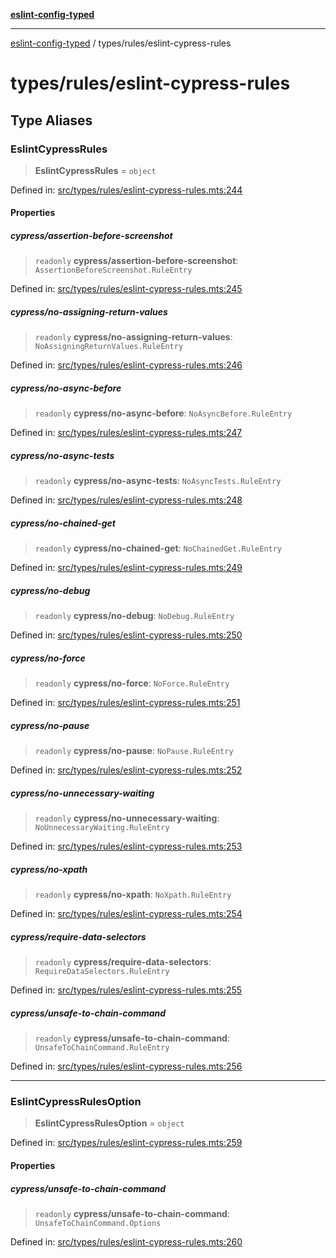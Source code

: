 [**eslint-config-typed**](../../README.md)

---

[eslint-config-typed](../../README.md) / types/rules/eslint-cypress-rules

# types/rules/eslint-cypress-rules

## Type Aliases

### EslintCypressRules

> **EslintCypressRules** = `object`

Defined in: [src/types/rules/eslint-cypress-rules.mts:244](https://github.com/noshiro-pf/eslint-config-typed/blob/main/src/types/rules/eslint-cypress-rules.mts#L244)

#### Properties

##### cypress/assertion-before-screenshot

> `readonly` **cypress/assertion-before-screenshot**: `AssertionBeforeScreenshot.RuleEntry`

Defined in: [src/types/rules/eslint-cypress-rules.mts:245](https://github.com/noshiro-pf/eslint-config-typed/blob/main/src/types/rules/eslint-cypress-rules.mts#L245)

##### cypress/no-assigning-return-values

> `readonly` **cypress/no-assigning-return-values**: `NoAssigningReturnValues.RuleEntry`

Defined in: [src/types/rules/eslint-cypress-rules.mts:246](https://github.com/noshiro-pf/eslint-config-typed/blob/main/src/types/rules/eslint-cypress-rules.mts#L246)

##### cypress/no-async-before

> `readonly` **cypress/no-async-before**: `NoAsyncBefore.RuleEntry`

Defined in: [src/types/rules/eslint-cypress-rules.mts:247](https://github.com/noshiro-pf/eslint-config-typed/blob/main/src/types/rules/eslint-cypress-rules.mts#L247)

##### cypress/no-async-tests

> `readonly` **cypress/no-async-tests**: `NoAsyncTests.RuleEntry`

Defined in: [src/types/rules/eslint-cypress-rules.mts:248](https://github.com/noshiro-pf/eslint-config-typed/blob/main/src/types/rules/eslint-cypress-rules.mts#L248)

##### cypress/no-chained-get

> `readonly` **cypress/no-chained-get**: `NoChainedGet.RuleEntry`

Defined in: [src/types/rules/eslint-cypress-rules.mts:249](https://github.com/noshiro-pf/eslint-config-typed/blob/main/src/types/rules/eslint-cypress-rules.mts#L249)

##### cypress/no-debug

> `readonly` **cypress/no-debug**: `NoDebug.RuleEntry`

Defined in: [src/types/rules/eslint-cypress-rules.mts:250](https://github.com/noshiro-pf/eslint-config-typed/blob/main/src/types/rules/eslint-cypress-rules.mts#L250)

##### cypress/no-force

> `readonly` **cypress/no-force**: `NoForce.RuleEntry`

Defined in: [src/types/rules/eslint-cypress-rules.mts:251](https://github.com/noshiro-pf/eslint-config-typed/blob/main/src/types/rules/eslint-cypress-rules.mts#L251)

##### cypress/no-pause

> `readonly` **cypress/no-pause**: `NoPause.RuleEntry`

Defined in: [src/types/rules/eslint-cypress-rules.mts:252](https://github.com/noshiro-pf/eslint-config-typed/blob/main/src/types/rules/eslint-cypress-rules.mts#L252)

##### cypress/no-unnecessary-waiting

> `readonly` **cypress/no-unnecessary-waiting**: `NoUnnecessaryWaiting.RuleEntry`

Defined in: [src/types/rules/eslint-cypress-rules.mts:253](https://github.com/noshiro-pf/eslint-config-typed/blob/main/src/types/rules/eslint-cypress-rules.mts#L253)

##### cypress/no-xpath

> `readonly` **cypress/no-xpath**: `NoXpath.RuleEntry`

Defined in: [src/types/rules/eslint-cypress-rules.mts:254](https://github.com/noshiro-pf/eslint-config-typed/blob/main/src/types/rules/eslint-cypress-rules.mts#L254)

##### cypress/require-data-selectors

> `readonly` **cypress/require-data-selectors**: `RequireDataSelectors.RuleEntry`

Defined in: [src/types/rules/eslint-cypress-rules.mts:255](https://github.com/noshiro-pf/eslint-config-typed/blob/main/src/types/rules/eslint-cypress-rules.mts#L255)

##### cypress/unsafe-to-chain-command

> `readonly` **cypress/unsafe-to-chain-command**: `UnsafeToChainCommand.RuleEntry`

Defined in: [src/types/rules/eslint-cypress-rules.mts:256](https://github.com/noshiro-pf/eslint-config-typed/blob/main/src/types/rules/eslint-cypress-rules.mts#L256)

---

### EslintCypressRulesOption

> **EslintCypressRulesOption** = `object`

Defined in: [src/types/rules/eslint-cypress-rules.mts:259](https://github.com/noshiro-pf/eslint-config-typed/blob/main/src/types/rules/eslint-cypress-rules.mts#L259)

#### Properties

##### cypress/unsafe-to-chain-command

> `readonly` **cypress/unsafe-to-chain-command**: `UnsafeToChainCommand.Options`

Defined in: [src/types/rules/eslint-cypress-rules.mts:260](https://github.com/noshiro-pf/eslint-config-typed/blob/main/src/types/rules/eslint-cypress-rules.mts#L260)
